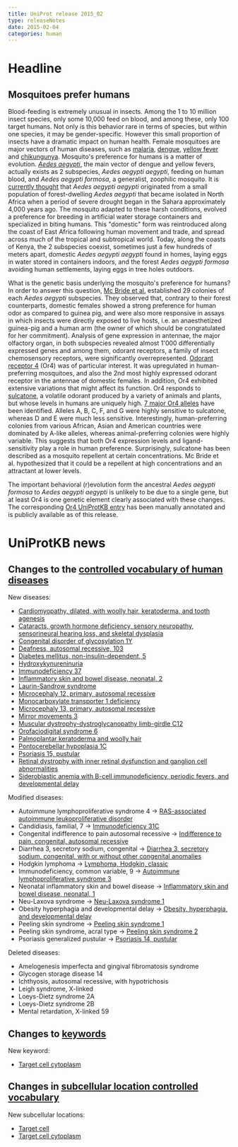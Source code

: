 ```yaml
---
title: UniProt release 2015_02
type: releaseNotes
date: 2015-02-04
categories: human
---
```


# Headline

## Mosquitoes prefer humans

Blood-feeding is extremely unusual in insects. Among the 1 to 10 million insect species, only some 10,000 feed on blood, and among these, only 100 target humans. Not only is this behavior rare in terms of species, but within one species, it may be gender-specific. However this small proportion of insects have a dramatic impact on human health. Female mosquitoes are major vectors of human diseases, such as [malaria](http://www.who.int/mediacentre/factsheets/fs094/en/), [dengue](http://www.who.int/mediacentre/factsheets/fs117/en/), [yellow fever](http://www.who.int/mediacentre/factsheets/fs100/en/) and [chikungunya](http://www.who.int/mediacentre/factsheets/fs327/en/). Mosquito's preference for humans is a matter of evolution. [_Aedes aegypti_](http://www.uniprot.org/taxonomy/7159), the main vector of dengue and yellow fevers, actually exists as 2 subspecies, _Aedes aegypti aegypti_, feeding on human blood, and _Aedes aegypti formosa_, a generalist, zoophilic mosquito. It is [currently thought](http://www.ncbi.nlm.nih.gov/pubmed/24111703) that _Aedes aegypti aegypti_ originated from a small population of forest-dwelling _Aedes aegypti_ that became isolated in North Africa when a period of severe drought began in the Sahara approximately 4,000 years ago. The mosquito adapted to these harsh conditions, evolved a preference for breeding in artificial water storage containers and specialized in biting humans. This "domestic" form was reintroduced along the coast of East Africa following human movement and trade, and spread across much of the tropical and subtropical world. Today, along the coasts of Kenya, the 2 subspecies coexist, sometimes just a few hundreds of meters apart, domestic _Aedes aegypti aegypti_ found in homes, laying eggs in water stored in containers indoors, and the forest _Aedes aegypti formosa_ avoiding human settlements, laying eggs in tree holes outdoors.

What is the genetic basis underlying the mosquito's preference for humans? In order to answer this question, [Mc Bride et al.](http://www.ncbi.nlm.nih.gov/pubmed/25391959) established 29 colonies of each _Aedes aegypti_ subspecies. They observed that, contrary to their forest counterparts, domestic females showed a strong preference for human odor as compared to guinea pig, and were also more responsive in assays in which insects were directly exposed to live hosts, i.e. an anaesthetized guinea-pig and a human arm (the owner of which should be congratulated for her commitment). Analysis of gene expression in antennae, the major olfactory organ, in both subspecies revealed almost 1'000 differentially expressed genes and among them, odorant receptors, a family of insect chemosensory receptors, were significantly overrepresented. [Odorant receptor 4](http://www.uniprot.org/uniprotkb/Q16EI9) (Or4) was of particular interest. It was upregulated in human-preferring mosquitoes, and also the 2nd most highly expressed odorant receptor in the antennae of domestic females. In addition, Or4 exhibited extensive variations that might affect its function. Or4 responds to [sulcatone](http://www.ebi.ac.uk/chebi/advancedSearchFT.do?searchString=CHEBI%3A16310&submit=Search+ChEBI&queryBean.stars=2), a volatile odorant produced by a variety of animals and plants, but whose levels in humans are uniquely high. [7 major Or4 alleles](http://www.uniprot.org/uniprotkb/Q16EI9#sequences) have been identified. Alleles A, B, C, F, and G were highly sensitive to sulcatone, whereas D and E were much less sensitive. Interestingly, human-preferring colonies from various African, Asian and American countries were dominated by A-like alleles, whereas animal-preferring colonies were highly variable. This suggests that both Or4 expression levels and ligand-sensitivity play a role in human preference. Surprisingly, sulcatone has been described as a mosquito repellent at certain concentrations. Mc Bride et al. hypothesized that it could be a repellent at high concentrations and an attractant at lower levels.

The important behavioral (r)evolution form the ancestral _Aedes aegypti formosa_ to _Aedes aegypti aegypti_ is unlikely to be due to a single gene, but at least Or4 is one genetic element clearly associated with these changes. The corresponding [Or4 UniProtKB entry](http://www.uniprot.org/uniprotkb/Q16EI9) has been manually annotated and is publicly available as of this release.

# UniProtKB news

## Changes to the [controlled vocabulary of human diseases](https://ftp.uniprot.org/pub/databases/uniprot/current_release/knowledgebase/complete/docs/humdisease)

New diseases:

- [Cardiomyopathy, dilated, with woolly hair, keratoderma, and tooth agenesis](http://www.uniprot.org/diseases/DI-04267)
- [Cataracts, growth hormone deficiency, sensory neuropathy, sensorineural hearing loss, and skeletal dysplasia](http://www.uniprot.org/diseases/DI-04264)
- [Congenital disorder of glycosylation 1Y](http://www.uniprot.org/diseases/DI-04259)
- [Deafness, autosomal recessive, 103](http://www.uniprot.org/diseases/DI-04268)
- [Diabetes mellitus, non-insulin-dependent, 5](http://www.uniprot.org/diseases/DI-04265)
- [Hydroxykynureninuria](http://www.uniprot.org/diseases/DI-04276)
- [Immunodeficiency 37](http://www.uniprot.org/diseases/DI-04266)
- [Inflammatory skin and bowel disease, neonatal, 2](http://www.uniprot.org/diseases/DI-04271)
- [Laurin-Sandrow syndrome](http://www.uniprot.org/diseases/DI-04275)
- [Microcephaly 12, primary, autosomal recessive](http://www.uniprot.org/diseases/DI-04262)
- [Monocarboxylate transporter 1 deficiency](http://www.uniprot.org/diseases/DI-04263)
- [Microcephaly 13, primary, autosomal recessive](http://www.uniprot.org/diseases/DI-04269)
- [Mirror movements 3](http://www.uniprot.org/diseases/DI-04270)
- [Muscular dystrophy-dystroglycanopathy limb-girdle C12](http://www.uniprot.org/diseases/DI-04274)
- [Orofaciodigital syndrome 6](http://www.uniprot.org/diseases/DI-04278)
- [Palmoplantar keratoderma and woolly hair](http://www.uniprot.org/diseases/DI-04260)
- [Pontocerebellar hypoplasia 1C](http://www.uniprot.org/diseases/DI-04273)
- [Psoriasis 15, pustular](http://www.uniprot.org/diseases/DI-04277)
- [Retinal dystrophy with inner retinal dysfunction and ganglion cell abnormalities](http://www.uniprot.org/diseases/DI-04272)
- [Sideroblastic anemia with B-cell immunodeficiency, periodic fevers, and developmental delay](http://www.uniprot.org/diseases/DI-04261)

Modified diseases:

- Autoimmune lymphoproliferative syndrome 4 -&gt; [RAS-associated autoimmune leukoproliferative disorder](http://www.uniprot.org/diseases/DI-03381)
- Candidiasis, familial, 7 -&gt; [Immunodeficiency 31C](http://www.uniprot.org/diseases/DI-03179)
- Congenital indifference to pain autosomal recessive -&gt; [Indifference to pain, congenital, autosomal recessive](http://www.uniprot.org/diseases/DI-01231)
- Diarrhea 3, secretory sodium, congenital -&gt; [Diarrhea 3, secretory sodium, congenital, with or without other congenital anomalies](http://www.uniprot.org/diseases/DI-01417)
- Hodgkin lymphoma -&gt; [Lymphoma, Hodgkin, classic](http://www.uniprot.org/diseases/DI-02721)
- Immunodeficiency, common variable, 9 -&gt; [Autoimmune lymphoproliferative syndrome 3](http://www.uniprot.org/diseases/DI-03976)
- Neonatal inflammatory skin and bowel disease -&gt; [Inflammatory skin and bowel disease, neonatal, 1](http://www.uniprot.org/diseases/DI-03306)
- Neu-Laxova syndrome -&gt; [Neu-Laxova syndrome 1](http://www.uniprot.org/diseases/DI-04141)
- Obesity hyperphagia and developmental delay -&gt; [Obesity, hyperphagia, and developmental delay](http://www.uniprot.org/diseases/DI-03120)
- Peeling skin syndrome -&gt; [Peeling skin syndrome 1](http://www.uniprot.org/diseases/DI-03006)
- Peeling skin syndrome, acral type -&gt; [Peeling skin syndrome 2](http://www.uniprot.org/diseases/DI-02148)
- Psoriasis generalized pustular -&gt; [Psoriasis 14, pustular](http://www.uniprot.org/diseases/DI-03262)

Deleted diseases:

- Amelogenesis imperfecta and gingival fibromatosis syndrome
- Glycogen storage disease 14
- Ichthyosis, autosomal recessive, with hypotrichosis
- Leigh syndrome, X-linked
- Loeys-Dietz syndrome 2A
- Loeys-Dietz syndrome 2B
- Mental retardation, X-linked 59

## Changes to [keywords](https://ftp.uniprot.org/pub/databases/uniprot/current_release/knowledgebase/complete/docs/keywlist)

New keyword:

- [Target cell cytoplasm](http://www.uniprot.org/keywords/KW-1266)

## Changes in [subcellular location controlled vocabulary](https://ftp.uniprot.org/pub/databases/uniprot/current_release/knowledgebase/complete/docs/subcell)

New subcellular locations:

- [Target cell](http://www.uniprot.org/locations/SL-0487)
- [Target cell cytoplasm](http://www.uniprot.org/locations/SL-0486)
